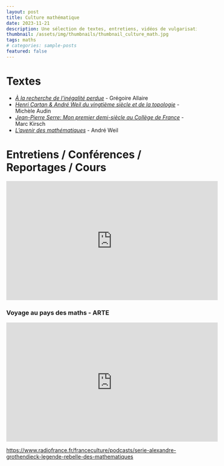```yaml
---
layout: post
title: Culture mathématique
date: 2023-11-21
description: Une sélection de textes, entretiens, vidéos de vulgarisation, conférences, reportages et cours
thumbnail: /assets/img/thumbnails/thumbnail_culture_math.jpg
tags: maths
# categories: sample-posts
featured: false
---
```

# Textes

- <a href="https://hal.science/hal-01111806v1/document" target="_blank"><i>À la recherche de l’inégalité perdue</i></a> - Grégoire <span class="capitales">Allaire</span>
- <a href="https://www.cmls.polytechnique.fr/xups/xups12-01.pdf" target="_blank"><i>Henri <span class="capitales">Cartan</span> & André <span class="capitales">Weil</span> du vingtième siècle et de la topologie</i></a> - Michèle <span class="capitales">Audin</span>
- <a href="https://link.springer.com/content/pdf/10.1007/978-3-642-01373-7_3.pdf" target="_blank"><i>Jean-Pierre <span class="capitales">Serre</span>: Mon premier demi-siècle au Collège de France</i></a> - Marc <span class="capitales">Kirsch</span>
- <a href="https://denisevellachemla.eu/Weil-avenir.pdf" target="_blank"><i>L’avenir des mathématiques</i></a> - André <span class="capitales">Weil</span>


# Entretiens / Conférences / Reportages / Cours

<iframe width="560" height="315" src="https://www.youtube.com/embed/videoseries?si=P0PSfeNWVVsd_qxW&amp;list=PLPIwOvtzQhYs_VMv5ttlUbLmKc8ZePauS" title="YouTube video player" frameborder="0" allow="accelerometer; autoplay; clipboard-write; encrypted-media; gyroscope; picture-in-picture; web-share" allowfullscreen></iframe>

### Voyage au pays des maths - ARTE
<iframe width="560" height="315" src="https://www.youtube.com/embed/videoseries?si=DRqo33HFtgg75deB&amp;list=PLCwXWOyIR22veT31gK5JwmqxuVc0Uoy8a" title="YouTube video player" frameborder="0" allow="accelerometer; autoplay; clipboard-write; encrypted-media; gyroscope; picture-in-picture; web-share" allowfullscreen></iframe>

<!-- https://www.radiofrance.fr/franceculture/podcasts/les-contes-des-mille-et-une-sciences 

https://www.linkedin.com/in/rogermansuy/ -->

https://www.radiofrance.fr/franceculture/podcasts/serie-alexandre-grothendieck-legende-rebelle-des-mathematiques